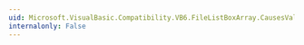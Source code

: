 ```yaml
---
uid: Microsoft.VisualBasic.Compatibility.VB6.FileListBoxArray.CausesValidationChanged
internalonly: False
---
```

